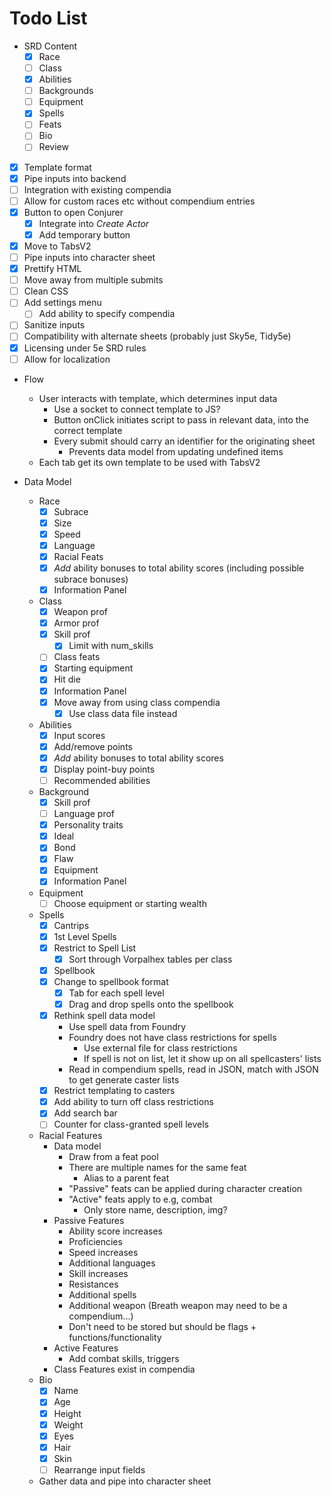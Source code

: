 # Todo List

* SRD Content
  * [x] Race
  * [ ] Class
  * [x] Abilities
  * [ ] Backgrounds
  * [ ] Equipment
  * [x] Spells
  * [ ] Feats
  * [ ] Bio
  * [ ] Review

* [x] Template format
* [x] Pipe inputs into backend
* [ ] Integration with existing compendia
* [ ] Allow for custom races etc without compendium entries
* [x] Button to open Conjurer
  * [x] Integrate into *Create Actor*
  * [x] Add temporary button
* [x] Move to TabsV2
* [ ] Pipe inputs into character sheet
* [x] Prettify HTML
* [ ] Move away from multiple submits
* [ ] Clean CSS
* [ ] Add settings menu
  * [ ] Add ability to specify compendia
* [ ] Sanitize inputs
* [ ] Compatibility with alternate sheets (probably just Sky5e, Tidy5e)
* [x] Licensing under 5e SRD rules
* [ ] Allow for localization

* Flow
  * User interacts with template, which determines input data
    * Use a socket to connect template to JS?
    * Button onClick initiates script to pass in relevant data, into the correct template
    * Every submit should carry an identifier for the originating sheet
      * Prevents data model from updating undefined items
  * Each tab get its own template to be used with TabsV2

* Data Model
  * Race
    * [x] Subrace
    * [x] Size
    * [x] Speed
    * [x] Language
    * [x] Racial Feats
    * [x] *Add* ability bonuses to total ability scores (including possible subrace bonuses)
    * [x] Information Panel
  * Class
    * [x] Weapon prof
    * [x] Armor prof
    * [x] Skill prof
      * [x] Limit with num_skills
    * [ ] Class feats
    * [x] Starting equipment
    * [x] Hit die
    * [x] Information Panel
    * [x] Move away from using class compendia
      * [x] Use class data file instead
  * Abilities
    * [x] Input scores
    * [x] Add/remove points
    * [x] *Add* ability bonuses to total ability scores
    * [x] Display point-buy points
    * [ ] Recommended abilities
  * Background
    * [x] Skill prof
    * [ ] Language prof
    * [x] Personality traits
    * [x] Ideal
    * [x] Bond
    * [x] Flaw
    * [x] Equipment
    * [x] Information Panel
  * Equipment
    * [ ] Choose equipment or starting wealth
  * Spells
    * [x] Cantrips
    * [x] 1st Level Spells
    * [x] Restrict to Spell List
      * [x] Sort through Vorpalhex tables per class
    * [x] Spellbook
    * [x] Change to spellbook format
      * [x] Tab for each spell level
      * [x] Drag and drop spells onto the spellbook
    * [x] Rethink spell data model
      * Use spell data from Foundry
      * Foundry does not have class restrictions for spells
        * Use external file for class restrictions
        * If spell is not on list, let it show up on all spellcasters' lists
      * Read in compendium spells, read in JSON, match with JSON to get generate caster lists
    * [x] Restrict templating to casters
    * [x] Add ability to turn off class restrictions
    * [x] Add search bar
    * [ ] Counter for class-granted spell levels
  * Racial Features
    * Data model
      * Draw from a feat pool
      * There are multiple names for the same feat
        * Alias to a parent feat
      * "Passive" feats can be applied during character creation
      * "Active" feats apply to e.g, combat
        * Only store name, description, img?
    * Passive Features
      * Ability score increases
      * Proficiencies
      * Speed increases
      * Additional languages
      * Skill increases
      * Resistances
      * Additional spells
      * Additional weapon (Breath weapon may need to be a compendium...)
      * Don't need to be stored but should be flags + functions/functionality
    * Active Features
      * Add combat skills, triggers
    * Class Features exist in compendia
  * Bio
    * [x] Name
    * [x] Age
    * [x] Height
    * [x] Weight
    * [x] Eyes
    * [x] Hair
    * [x] Skin
    * [ ] Rearrange input fields
  * Gather data and pipe into character sheet
